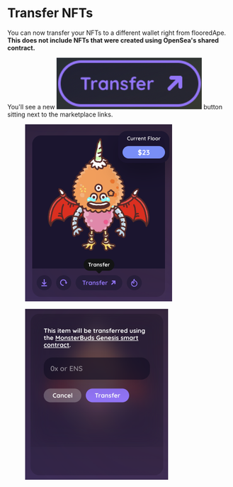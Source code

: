 # Transfer NFTs

You can now transfer your NFTs to a different wallet right from flooredApe. **This does not include NFTs that were created using OpenSea's shared contract.**

You'll see a new <img src="../.gitbook/assets/Screen Shot 2022-03-15 at 3.31.09 PM.png" alt="" data-size="line"> button sitting next to the marketplace links.

<figure><img src="../.gitbook/assets/Screen Shot 2023-05-01 at 10.32.08 AM.png" alt="" width="332"><figcaption></figcaption></figure>

<figure><img src="../.gitbook/assets/Screen Shot 2023-05-01 at 10.32.31 AM.png" alt="" width="323"><figcaption></figcaption></figure>
